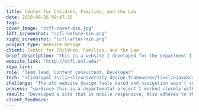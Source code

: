 ```yaml
---
title: Center for Children, Families, and the Law
date: 2018-08-26 09:47:16
tags:
cover_image: "ccfl-cover-min.jpg"
left_screenshot: "ccfl-before-min.png"
right_screenshot: "ccfl-after-min.png"
project_type: Website Design
client: Center for Children, Families, and the Law
brief_description: "This is a website I developed for the department I worked in." 
website_link: "http://ccfl.unl.edu/"
repo_link:
role: "Team lead, Content consultant, Developer"
tech: "<li>Drupal 7</li><li>university design framework</li><li>JavaScript</li><li>SCSS</li><li>HTML</li><li>Twig</li>"
challenge: "The old website design feels dated and navigation wasn’t very user friendly. It was difficult to navigate and locate information. The site was in need of a complete redesign and move to the university’s Drupal system." 
process: "<p>Since this is a departmental project I worked closely with the department’s director, various project directors, and a graphic designer in the department. I hold frequent meetings with various stakeholders and gathered requirements and feedback about the existing site. Existing content was inventoried and old and unnecessary content was removed. I lead the conversations surrounding the purpose of the site and branding and proposed a new look, content and marketing strategy which was well received. I also created a more intuitive information architecture based off on the content strategy and the team’s discussions.</p><p>Working with the university’s custom framework, I designed and developed custom layouts and components inside of Drupal. I also wrote custom JS widgets using vanilla JavaScript. and one such example is an accessible accordion which is implemented using AMD.</p><p>I also incorporated inclusive design and principles and UX best practices to elevate the site from good to better.</p>"
result: "Developed a site that is mobile responsive, Also adheres to the organization’s branding guidelines and WCAG 2.0 AA web accessibility standards. On the backend, I created many templated custom content types to help ease site maintenance by content editors and allow dynamic content aggregation and display though complex views. The department director was very pleased with the fresh look and the much improved site navigation."
client_feedback:
---
```

